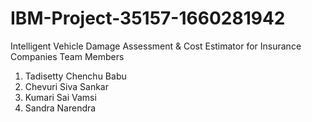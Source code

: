 # IBM-Project-35157-1660281942
Intelligent Vehicle Damage Assessment &amp; Cost Estimator for Insurance Companies
Team Members
1. Tadisetty Chenchu Babu
2. Chevuri Siva Sankar
3. Kumari Sai Vamsi
4. Sandra Narendra
